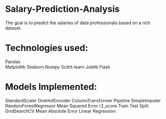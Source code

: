 # Salary-Prediction-Analysis
The goal is to predict the salaries of data professionals based on a rich dataset.
# Technologies used:
Pandas
<br>
Matplotlib
Seaborn
Numpy
Scikit-learn
Joblib
Flask
# Models Implemented:
StandardScaler
OneHotEncoder
ColumnTransformer
Pipeline
SimpleImputer
RandomForestRegressor
Mean Squared Error
r2_score
Train Test Split
GridSearchCV
Mean Absolute Error
Linear Regression
